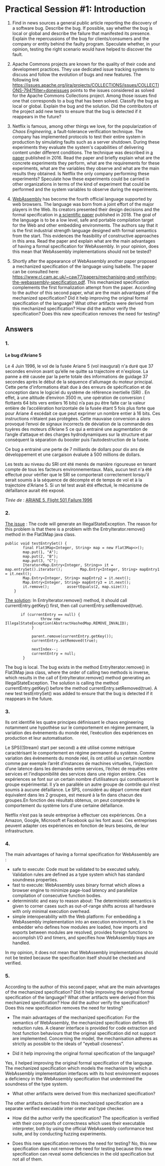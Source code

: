 # Practical Session #1: Introduction

1. Find in news sources a general public article reporting the discovery of a software bug. Describe the bug. If possible, say whether the bug is local or global and describe the failure that manifested its presence. Explain the repercussions of the bug for clients/consumers and the company or entity behind the faulty program. Speculate whether, in your opinion, testing the right scenario would have helped to discover the fault.

2. Apache Commons projects are known for the quality of their code and development practices. They use dedicated issue tracking systems to discuss and follow the evolution of bugs and new features. The following link https://issues.apache.org/jira/projects/COLLECTIONS/issues/COLLECTIONS-794?filter=doneissues points to the issues considered as solved for the Apache Commons Collections project. Among those issues find one that corresponds to a bug that has been solved. Classify the bug as local or global. Explain the bug and the solution. Did the contributors of the project add new tests to ensure that the bug is detected if it reappears in the future?

3. Netflix is famous, among other things we love, for the popularization of *Chaos Engineering*, a fault-tolerance verification technique. The company has implemented protocols to test their entire system in production by simulating faults such as a server shutdown. During these experiments they evaluate the system's capabilities of delivering content under different conditions. The technique was described in [a paper](https://arxiv.org/ftp/arxiv/papers/1702/1702.05843.pdf) published in 2016. Read the paper and briefly explain what are the concrete experiments they perform, what are the requirements for these experiments, what are the variables they observe and what are the main results they obtained. Is Netflix the only company performing these experiments? Speculate how these experiments could be carried in other organizations in terms of the kind of experiment that could be performed and the system variables to observe during the experiments.

4. [WebAssembly](https://webassembly.org/) has become the fourth official language supported by web browsers. The language was born from a joint effort of the major players in the Web. Its creators presented their design decisions and the formal specification in [a scientific paper](https://people.mpi-sws.org/~rossberg/papers/Haas,%20Rossberg,%20Schuff,%20Titzer,%20Gohman,%20Wagner,%20Zakai,%20Bastien,%20Holman%20-%20Bringing%20the%20Web%20up%20to%20Speed%20with%20WebAssembly.pdf) published in 2018. The goal of the language is to be a low level, safe and portable compilation target for the Web and other embedding environments. The authors say that it is the first industrial strength language designed with formal semantics from the start. This evidences the feasibility of constructive approaches in this area. Read the paper and explain what are the main advantages of having a formal specification for WebAssembly. In your opinion, does this mean that WebAssembly implementations should not be tested? 

5.  Shortly after the appearance of WebAssembly another paper proposed a mechanized specification of the language using Isabelle. The paper can be consulted here: https://www.cl.cam.ac.uk/~caw77/papers/mechanising-and-verifying-the-webassembly-specification.pdf. This mechanized specification complements the first formalization attempt from the paper. According to the author of this second paper, what are the main advantages of the mechanized specification? Did it help improving the original formal specification of the language? What other artifacts were derived from this mechanized specification? How did the author verify the specification? Does this new specification removes the need for testing?

## Answers

### 1.

#### Le bug d’Ariane 5 


Le 4 Juin 1996, le vol de la fusée Ariane 5 (vol inaugural) n'a duré que 37 secondes environ avant qu’elle ne quitte sa trajectoire et n'explose. La panne a été causée par la perte totale des informations de guidage 37 secondes après le début de la séquence d'allumage du moteur principal. Cette perte d'informations était due à des erreurs de spécification et de conception dans le logiciel du système de référence inertielle (SRI) . En effet, à une altitude d’environ 3500 m, une opération de conversion ( flottants 64 bits  vers entiers 16 bits) n’a pas pu être faite car la valeur entière de l’accélération horizontale de la fusée étant 5 fois plus forte que pour Ariane 4 excédait ce que peut exprimer un nombre entier à 16 bits. Ces instructions n’étaient pas protégées. Cette mauvaise conversion a alors provoqué l’envoi de signaux incorrects de déviation de la commande des tuyères des moteurs d’Ariane 5 ce qui a entrainé une augmentation de l’angle d’attaque et des charges hydrodynamiques sur la structure et par conséquent la séparation du booster puis l’autodestruction de la fusée.

Ce bug a entrainé une perte de 7 milliards de dollars pour dix ans de développement et une cargaison évaluée à 500 millions de dollars.

Les tests au niveau du SRI ont été menés de manière rigoureuse en tenant compte de tous les facteurs environnementaux. Mais, aucun test n'a été effectué pour vérifier que le SRI se comporterait correctement lorsqu'il serait soumis à la séquence de décompte et de temps de vol et à la trajectoire d'Ariane 5. Si un tel test avait été effectué, le mécanisme de défaillance aurait été exposé.

_Tirée de_ : [ARIANE 5, Flight 501 Failure,1996](https://www.csm.ornl.gov/~sheldon/cs422/ariane5fr.html)



### 2. 
[The issue](https://issues.apache.org/jira/projects/COLLECTIONS/issues/COLLECTIONS-734?filter=doneissues) : The code will generate an IllegalStateException.
The reason for this problem is that there is a problem with the EntryIterator.remove() method in the Flat3Map java class.
```
public void testEntrySet() {
        final Flat3Map<Integer, String> map = new Flat3Map<>();
        map.put(1, "A");
        map.put(2, "B");
        map.put(3, "C");
        Iterator<Map.Entry<Integer, String>> it = map.entrySet().iterator();        Map.Entry<Integer, String> mapEntry1 = it.next();
        Map.Entry<Integer, String> mapEntry2 = it.next();
        Map.Entry<Integer, String> mapEntry3 = it.next();
        it.remove();        assertEquals(2, map.size());
    }
```

[The solution](https://github.com/apache/commons-collections/pull/115): In EntryIterator.remove() method, it should call currentEntry.getKey() first, then call currentEntry.setRemoved(true).
```
       if (currentEntry == null) {
                throw new IllegalStateException(AbstractHashedMap.REMOVE_INVALID);
            }
            
            parent.remove(currentEntry.getKey());
            currentEntry.setRemoved(true);
            
            nextIndex--;
            currentEntry = null;
        }
```


The bug is local. The bug exists in the method EntryIterator.remove() in Flat3Map java class, where the order of calling two methods is inverse, which results in the call of EntryIterator.remove() method generating an IllegalStateException. The solution is calling the method currentEntry.getKey() before the method currentEntry.setRemoved(true).
A new test testEntrySet() was added to ensure that the bug is detected if it reappears in the future.

### 3.

Ils ont identifié les quatre principes définissant le chaos engineering notamment une hypothèse sur le comportement en régime permanent, la variation des évènements du monde réel, l’exécution des expériences en production et leur automatisation. 

Le SPS((Stream) start per second) a été utilisé comme métrique caractérisant le comportement en régime permanent du système. Comme variation des évènements du monde réel, ils ont utilisé un certain nombre comme par exemple l’arrêt d’instances de machines virtuelles, l’injection d’une latence dans les demandes entre services, l’échec de requêtes entre services et l’indisponibilité des services dans une région entière. 
Ces expériences se font sur un certain nombre d’utilisateurs qui constitueront le groupe expérimental. Il y’a en parallèle un autre groupe de contrôle qui n’est soumis à aucune défaillance. Le SPS, considéré au départ comme étant équivalent dans les 2 groupes, est mesuré à la fin dans chacun des groupes.En fonction des résultats obtenus, on peut comprendre le comportement du système lors d'une certaine défaillance.

 Netflix n’est pas la seule entreprise à effectuer ces expériences. On a Amazon, Google, Microsoft et Facebook qui les font aussi.  Ces entreprises peuvent adapter ces expériences en fonction de leurs besoins, de leur infrastructure. 
 
 ### 4.
The main advantages of having a formal specification for WebAssembly are :
- safe to execute: Code must be validated to be executed safely. Validation rules are defined as a type system which has standard soundness properties.
- fast to execute: WebAssembly uses binary format which allows a browser engine to minimize page-load latency and parallelize compilation of consecutive function bodies.
- deterministic and easy to reason about: The deterministic semantics is given to corner cases such as out-of-range shifts across all hardware with only minimal execution overhead.
- simple interoperability with the Web platform: For embedding a WebAssembly implementation into an execution environment, it is the embedder who defines how modules are loaded, how imports and exports between modules are resolved, provides foreign functions to accomplish I/O and timers, and specifies how WebAssembly traps are handled.

In my opinion, it does not mean that WebAssembly implementations should not be tested because the specification itself should be checked and verified.

### 5.
According to the author of this second paper, what are the main advantages of the mechanized specification? Did it help improving the original formal specification of the language? What other artifacts were derived from this mechanized specification? How did the author verify the specification? Does this new specification removes the need for testing?

- The main advantages of the mechanized specification:
For the semantics of WebAssembly, the mechanized specification defines 65 reduction rules. A cleaner interface is provided for code extraction and host function behaviours that the original specification did not support are implemented. 
Concerning the model, the mechanisation adheres as strictly as possible to the ideals of "eyeball closeness". 

- Did it help improving the original formal specification of the language?

Yes, il helped improving the original formal specification of the language. The mechanized specification which models the mechanism by which a WebAssembly implementation interfaces with its host environment exposes a deficiency in the WebAssembly specification that undermined the soundness of the type system.

- What other artifacts were derived from this mechanized specification? 

The other artifacts derived from this mechanized specification are a separate verified executable inter oreter and type checker.

- How did the author verify the specification?
The specification is verified with their core proofs of correctness which uses their executable interpreter, both by using the official WebAssembly conformance test suite, and by conducting fuzzing experiments.

- Does this new specification removes the need for testing?
No, this new specification does not remove the need for testing because this new specification can reveal some deficiencies in the old specification but not all of them.



